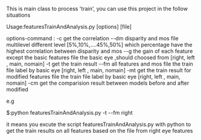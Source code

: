 This is main class to process 'train', you can use this project in the follow situations

Usage:featuresTrainAndAnalysis.py [options] [file]

 options-command :
 -c get the correlation
     --dm disparity and mos
    file   multilevel different level [5%,10%,....45%,50%] which percentage have the highest correlation between disparity and mos
     --g the gain of each feature except the basic features
    file   the basic eye ,should choosed from [right, left , main, nomain]
 -t get the train result
     --fm all features and mos
     file   the train file label by basic eye [right, left , main, nomain]
 -mt get the train result for modified features
     file   the train file label by basic eye [right, left , main, nomain]
 -cm get the comparision result between models before and after modified

e.g

$:python featuresTrainAndAnalysis.py -t --fm right 

it means you excute the script featuresTrainAndAnalysis.py with python to get the train results on all features based on the file from right eye features
